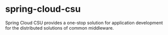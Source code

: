 # spring-cloud-csu
Spring Cloud CSU provides a one-stop solution for application development for the distributed solutions of common middleware.
